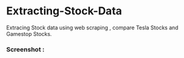 # Extracting-Stock-Data
Extracing Stock data using web scraping , compare Tesla  Stocks and Gamestop Stocks.

### Screenshot : 


